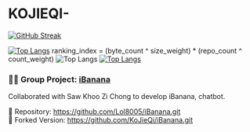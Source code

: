 # KOJIEQI-
[![GitHub Streak](https://streak-stats.demolab.com/?user=KoJieQi)](https://git.io/streak-stats)

[![Top Langs](https://github-readme-stats.vercel.app/api/top-langs/?username=KoJieQi)](https://github.com/anuraghazra/github-readme-stats)
ranking_index = (byte_count ^ size_weight) * (repo_count ^ count_weight)
![Top Langs](https://github-readme-stats.vercel.app/api/top-langs/?username=KoJieQi&size_weight=0.5&count_weight=0.5)
[![Top Langs](https://github-readme-stats.vercel.app/api/top-langs/?username=KoJieQi&layout=pie)](https://github.com/anuraghazra/github-readme-stats)

### 🧑‍💻 Group Project: [iBanana](https://github.com/Lol8005/iBanana.git)
Collaborated with Saw Khoo Zi Chong to develop iBanana, chatbot.

🔗 Repository: https://github.com/Lol8005/iBanana.git  
🔁 Forked Version: https://github.com/KoJieQi/iBanana.git
